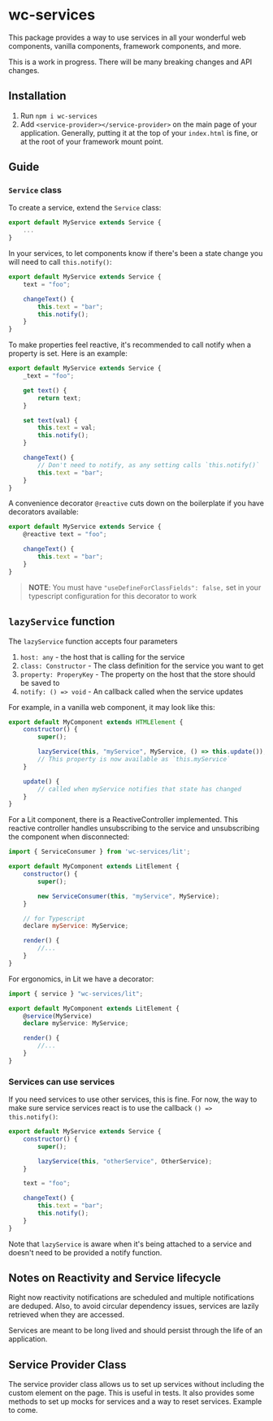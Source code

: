 # wc-services

This package provides a way to use services in all your wonderful web components, vanilla components, framework components, and more.

This is a work in progress. There will be many breaking changes and API changes.

## Installation

1. Run `npm i wc-services`
2. Add `<service-provider></service-provider>` on the main page of your application. Generally, putting it at the top of your `index.html` is fine, or at the root of your framework mount point.

## Guide

### `Service` class

To create a service, extend the `Service` class:

```js
export default MyService extends Service {
    ...
}
```

In your services, to let components know if there's been a state change you will need to call `this.notify()`:

```js
export default MyService extends Service {
    text = "foo";

    changeText() {
        this.text = "bar";
        this.notify();
    }
}
```

To make properties feel reactive, it's recommended to call notify when a property is set. Here is an example:

```js
export default MyService extends Service {
    _text = "foo";

    get text() {
        return text;
    }

    set text(val) {
        this.text = val;
        this.notify();
    }

    changeText() {
        // Don't need to notify, as any setting calls `this.notify()`
        this.text = "bar";
    }
}
```

A convenience decorator `@reactive` cuts down on the boilerplate if you have decorators available:

```js
export default MyService extends Service {
    @reactive text = "foo";

    changeText() {
        this.text = "bar";
    }
}
```

> **NOTE**: You must have `"useDefineForClassFields": false,` set in your typescript configuration for this decorator to work

## `lazyService` function

The `lazyService` function accepts four parameters

1. `host: any` - the host that is calling for the service
2. `class: Constructor` - The class definition for the service you want to get
3. `property: ProperyKey` - The property on the host that the store should be saved to
4. `notify: () => void` - An callback called when the service updates

For example, in a vanilla web component, it may look like this:

```js
export default MyComponent extends HTMLElement {
    constructor() {
        super();

        lazyService(this, "myService", MyService, () => this.update());
        // This property is now available as `this.myService`
    }

    update() {
        // called when myService notifies that state has changed
    }
}
```

For a Lit component, there is a ReactiveController implemented. This reactive controller handles unsubscribing to the service and unsubscribing the component when disconnected:

```js
import { ServiceConsumer } from 'wc-services/lit';

export default MyComponent extends LitElement {
    constructor() {
        super();

        new ServiceConsumer(this, "myService", MyService);
    }

    // for Typescript
    declare myService: MyService;

    render() {
        //...
    }
}
```

For ergonomics, in Lit we have a decorator:

```ts
import { service } "wc-services/lit";

export default MyComponent extends LitElement {
    @service(MyService)
    declare myService: MyService;

    render() {
        //...
    }
}
```

### Services can use services

If you need services to use other services, this is fine. For now, the way to make sure service services react is to use the callback `() => this.notify()`:

```js
export default MyService extends Service {
    constructor() {
        super();

        lazyService(this, "otherService", OtherService);
    }

    text = "foo";

    changeText() {
        this.text = "bar";
        this.notify();
    }
}
```

Note that `lazyService` is aware when it's being attached to a service and doesn't need to be provided a notify function.

## Notes on Reactivity and Service lifecycle

Right now reactivity notifications are scheduled and multiple notifications are deduped. Also, to avoid circular dependency issues, services are lazily retrieved when they are accessed.

Services are meant to be long lived and should persist through the life of an application.

## Service Provider Class

The service provider class allows us to set up services without including the custom element on the page. This is useful in tests. It also provides some methods to set up mocks for services and a way to reset services. Example to come.
